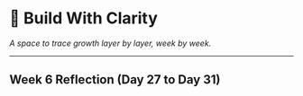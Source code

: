 # 🌿 Build With Clarity  
*A space to trace growth layer by layer, week by week.*

---
## Week 6 Reflection (Day 27 to Day 31)
